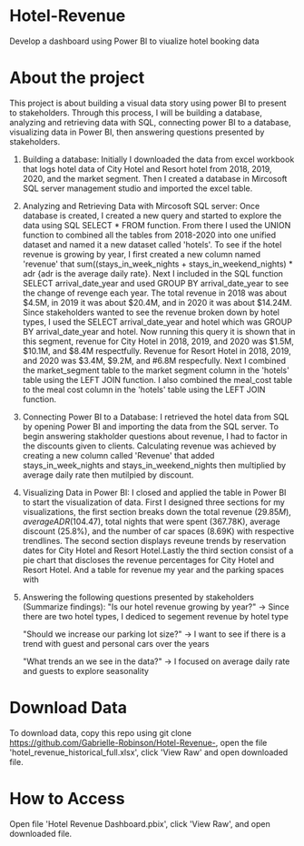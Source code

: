 # Hotel-Revenue
Develop a dashboard using Power BI to viualize hotel booking data
# About the project 
This project is about building a visual data story using power BI to present to stakeholders. Through this process, I will be building a database, analyzing and retrieving data with SQL, connecting power BI to a database, visualizing data in Power BI, then answering questions presented by stakeholders.

1. Building a database: Initially I downloaded the data from excel workbook that logs hotel data of City Hotel and Resort hotel from 2018, 2019, 2020, and the market segment. Then I created a database in Mircosoft SQL server management studio and imported the excel table.

2. Analyzing and Retrieving Data with Mircosoft SQL server:  Once database is created, I created a new query and started to explore the data using SQL SELECT * FROM function. From there I used the UNION function to combined all the tables from 2018-2020 into one unified dataset and named it a new dataset called 'hotels'. To see if the hotel revenue is growing by year, I first created a new column named 'revenue' that sum((stays_in_week_nights + stays_in_weekend_nights) * adr {adr is the average daily rate}. Next I included in the SQL function SELECT arrival_date_year and used GROUP BY arrival_date_year to see the change of revenge each year. The total revenue in 2018 was about $4.5M, in 2019 it was about $20.4M, and in 2020 it was about $14.24M. Since stakeholders wanted to see the revenue broken down by hotel types, I used the SELECT arrival_date_year and hotel which was GROUP BY arrival_date_year and hotel. Now running this query it is shown that in this segment, revenue for City Hotel in 2018, 2019, and 2020 was $1.5M, $10.1M, and $8.4M respectfully. Revenue for Resort Hotel in 2018, 2019, and 2020 was $3.4M, $9.2M, and #6.8M respecfully. Next I combined the market_segment table to the market segment column in the 'hotels' table using the LEFT JOIN function. I also combined the meal_cost table to the meal cost column in the 'hotels' table using the LEFT JOIN function.

3. Connecting Power BI to a Database: I retrieved the hotel data from SQL by opening Power BI and importing the data from the SQL server. To begin answering stakholder questions about revenue, I had to factor in the discounts given to clients. Calculating revenue was achieved by creating a new column called 'Revenue' that added stays_in_week_nights and stays_in_weekend_nights then multiplied by average daily rate then mutilpied by discount. 

4. Visualizing Data in Power BI: I closed and applied the table in Power BI to start the visualization of data. First I designed three sections for my visualizations, the first section breaks down the total revenue ($29.85M), average ADR ($104.47), total nights that were spent (367.78K), average discount (25.8%), and the number of car spaces (8.69K) with respective trendlines. The second section displays reveune trends by reservation dates for City Hotel and Resort Hotel.Lastly the third section consist of a pie chart that discloses the revenue percentages for City Hotel and Resort Hotel. And a table for revenue my year and the parking spaces with 

5. Answering the following questions presented by stakeholders (Summarize findings): 
   "Is our hotel revenue growing by year?" ->
   Since there are two hotel types, I dediced to segement revenue by hotel type
   
   "Should we increase our parking lot size?" ->                                                    I want to see if there is a trend with guest and personal cars over the years
   
   "What trends an we see in the data?" ->
   I focused on average daily rate and guests to explore seasonality 
   
# Download Data
To download data, copy this repo using git clone https://github.com/Gabrielle-Robinson/Hotel-Revenue-, open the file 'hotel_revenue_historical_full.xlsx', click 'View Raw' and open downloaded file.
# How to Access  
Open file 'Hotel Revenue Dashboard.pbix', click 'View Raw', and open downloaded file.
